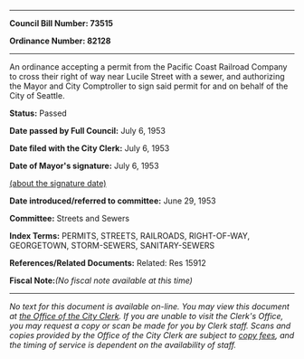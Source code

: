 

********

**Council Bill Number: 73515**
   
**Ordinance Number: 82128**
********

 An ordinance accepting a permit from the Pacific Coast Railroad Company to cross their right of way near Lucile Street with a sewer, and authorizing the Mayor and City Comptroller to sign said permit for and on behalf of the City of Seattle.

**Status:** Passed
   
**Date passed by Full Council:** July 6, 1953
   
**Date filed with the City Clerk:** July 6, 1953
   
**Date of Mayor's signature:** July 6, 1953
   
[(about the signature date)](/~public/approvaldate.htm)
   
   
   
**Date introduced/referred to committee:** June 29, 1953
   
**Committee:** Streets and Sewers
   
   
**Index Terms:** PERMITS, STREETS, RAILROADS, RIGHT-OF-WAY, GEORGETOWN, STORM-SEWERS, SANITARY-SEWERS

**References/Related Documents:** Related: Res 15912

**Fiscal Note:**_(No fiscal note available at this time)_
********

_No text for this document is available on-line. You may view this document at [the Office of the City Clerk](http://www.seattle.gov/leg/clerk/contactUs.htm). If you are unable to visit the Clerk's Office, you may request a copy or scan be made for you by Clerk staff. Scans and copies provided by the Office of the City Clerk are subject to [copy fees](http://clerk.seattle.gov/~public/clerkfees.htm), and the timing of service is dependent on the availability of staff._

